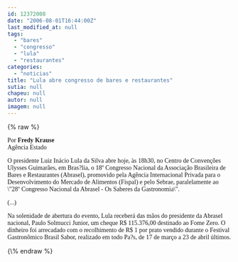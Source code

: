 ```yaml
---
id: 12372008
date: "2006-08-01T16:44:00Z"
last_modified_at: null
tags:
  - "bares"
  - "congresso"
  - "lula"
  - "restaurantes"
categories:
  - "noticias"
title: "Lula abre congresso de bares e restaurantes"
sutia: null
chapeu: null
autor: null
imagem: null
---
```

{\% raw %}
<p><P><FONT face=Verdana>Por<STRONG> Fredy Krause<BR></STRONG>Agência Estado</FONT></P></p>
<p><P><FONT face=Verdana>O presidente Luiz Inácio Lula da Silva abre hoje, às 18h30, no Centro de Convenções Ulysses Guimarães, em Bras?lia, o 18º Congresso Nacional da Associação Brasileira de Bares e Restaurantes (Abrasel), promovido pela Agência Internacional Privada para o Desenvolvimento do Mercado de Alimentos (Fispal) e pelo Sebrae, paralelamente ao \"28º Congresso Nacional da Abrasel - Os Saberes da Gastronomia\". </FONT></P></p>
<p><P><FONT face=Verdana>(...)</FONT></P></p>
<p><P><FONT face=Verdana>Na solenidade de abertura do evento, Lula receberá das mãos do presidente da Abrasel nacional, Paulo Solmucci Junior, um cheque R$ 115.376,00 destinado ao Fome Zero. O dinheiro foi arrecadado com o recolhimento de R$ 1 por prato vendido durante o Festival Gastronômico Brasil Sabor, realizado em todo Pa?s, de 17 de março a 23 de abril últimos.</FONT></P> </p>
{\% endraw %}